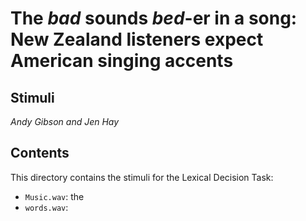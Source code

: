 # The *bad* sounds *bed*-er in a song: New Zealand listeners expect American singing accents
## Stimuli
*Andy Gibson and Jen Hay*

## Contents

This directory contains the stimuli for the Lexical Decision Task:

- `Music.wav`: the 
- `words.wav`: 
